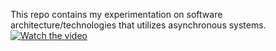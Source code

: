 ﻿This repo contains my experimentation on software architecture/technologies that utilizes asynchronous systems.
[![Watch the video](https://i.sstatic.net/Vp2cE.png)](https://youtu.be/vt5fpE0bzSY)
